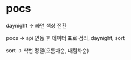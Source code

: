 # pocs

daynight -> 화면 색상 전환

pocs -> api 연동 후 데이터 표로 정리, daynight, sort

sort -> 학번 정렬(오름차순, 내림차순)

